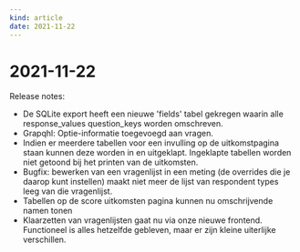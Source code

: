 ```yaml
---
kind: article
date: 2021-11-22
---
```


# 2021-11-22

Release notes:

* De SQLite export heeft een nieuwe 'fields' tabel gekregen waarin alle response_values question_keys worden omschreven.
* Grapqhl: Optie-informatie toegevoegd aan vragen.
* Indien er meerdere tabellen voor een invulling op de uitkomstpagina staan kunnen deze worden in en uitgeklapt. Ingeklapte tabellen worden niet getoond bij het printen van de uitkomsten.
* Bugfix: bewerken van een vragenlijst in een meting (de overrides die je daarop kunt instellen) maakt niet meer de lijst van respondent types leeg van die vragenlijst.
* Tabellen op de score uitkomsten pagina kunnen nu omschrijvende namen tonen
* Klaarzetten van vragenlijsten gaat nu via onze nieuwe frontend. Functioneel is alles hetzelfde gebleven, maar er zijn kleine uiterlijke verschillen.
